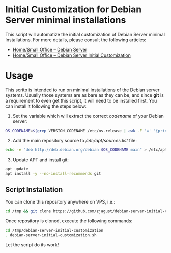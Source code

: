 # Initial Customization for Debian Server minimal installations

This script will automatize the initial customization of Debian Server minimal Installations. For more details, please consult the following articles:

- [Home/Small Office – Debian Server](https://zacks.eu/home-small-office-debian-server/)
- [Home/Small Office – Debian Server Initial Customization](https://zacks.eu/debian-server-initial-customization/)

# Usage

This scritp is intended to run on minimal installations of the Debian server systems. Usually those systems are as bare as they can be, and since **git** is a requirement to even get this script, it will need to be installed first. You can install it following the steps below:

01) Set the variable which will extract the correct *codename* of your Debian server:

```bash
OS_CODENAME=$(grep VERSION_CODENAME /etc/os-release | awk -F '=' '{print $2}')
```

02) Add the main repository source to */etc/apt/sources.list* file:

```bash
echo -e "deb http://deb.debian.org/debian $OS_CODENAME main" > /etc/apt/sources.list
```

03) Update APT and install git:

```bash
apt update
apt install -y --no-install-recommends git
```

## Script Installation

You can clone this repository anywhere on VPS, i.e.:

```bash
cd /tmp && git clone https://github.com/zjagust/debian-server-initial-customization.git
```

Once repository is cloned, execute the following commands:

```bash
cd /tmp/debian-server-initial-customization
. debian-server-initial-customization.sh
```

Let the script do its work!